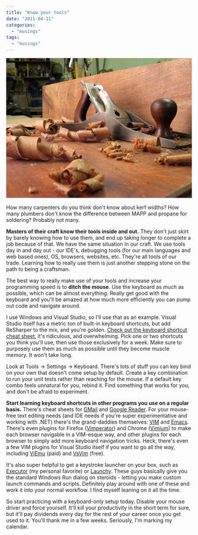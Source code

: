 ```yaml
---
title: "Know your tools"
date: "2011-04-11"
categories: 
  - "musings"
tags: 
  - "musings"
---
```


![Tools](/assets/2011/hobbywoodworkingbig2.jpg "Tools")

How many carpenters do you think don't know about kerf widths? How many plumbers don't know the difference between MAPP and propane for soldering? Probably not many.

**Masters of their craft know their tools inside and out.** They don't just skirt by barely knowing how to use them, and end up taking longer to complete a job because of that. We have the same situation in our craft. We use tools day in and day out - our IDE's, debugging tools (for our main languages and web based ones), OS, browsers, websites, etc. They're all tools of our trade. Learning how to really use them is just another stepping stone on the path to being a craftsman.

The best way to really make use of your tools and increase your programming speed is to **ditch the mouse**. Use the keyboard as much as possible, which can be almost everything. Really get good with the keyboard and you'll be amazed at how much more efficiently you can pump out code and navigate around.

I use Windows and Visual Studio, so I'll use that as an example. Visual Studio itself has a metric ton of built-in keyboard shortcuts, but add ReSharper to the mix, and you're golden. [Check out the keyboard shortcut cheat sheet](http://www.jetbrains.com/resharper/docs/ReSharper50DefaultKeymap_VS_scheme.pdf), it's ridiculous, and overwhelming. Pick one or two shortcuts you think you'll use, then use those exclusively for a week. Make sure to purposely use them as much as possible until they become muscle memory. It won't take long.

Look at Tools -> Settings -> Keyboard. There's lots of stuff you can key bind on your own that doesn't come setup by default. Create a key combination to run your unit tests rather than reaching for the mouse. If a default key combo feels unnatural for you, rebind it. Find something that works for you, and don't be afraid to experiment.

**Start learning keyboard shortcuts in other programs you use on a regular basis.** There's cheat sheets for [GMail](http://r.evhead.com/hodgepodge/gmail-shortcuts.html) and [Google Reader](http://thomaskorte.com/archive/printable-cheat-sheet-for-google-reader/). For your mouse-free text editing needs (and IDE needs if you're super experimentative and working with .NET) there's the grand-daddies themselves: [VIM](http://www.vim.org/) and [Emacs](http://www.gnu.org/software/emacs/). There's even plugins for Firefox ([Vimperator](http://vimperator.org/vimperator)) and Chrome ([Vimium](http://vimium.github.com/)) to make each browser navigable in a VIM-esque way, and other plugins for each browser to simply add more keyboard navigation tricks. Heck, there's even a few VIM plugins for Visual Studio itself if you want to go all the way, including [ViEmu](http://www.viemu.com/) (paid) and [VsVim](https://github.com/jaredpar/VsVim) (free).

It's also super helpful to get a keystroke launcher on your box, such as [Executor](http://executor.dk/) (my personal favorite) or [Launchy](http://www.launchy.net/). These guys basically give you the standard Windows Run dialog on steroids - letting you make custom launch commands and scripts. Definitely play around with one of these and work it into your normal workflow. I find myself leaning on it all the time.

So start practicing with a keyboard-only setup today. Disable your mouse driver and force yourself. It'll kill your productivity in the short term for sure, but it'll pay dividends every day for the rest of your career once you get used to it. You'll thank me in a few weeks. Seriously, I'm marking my calendar.
